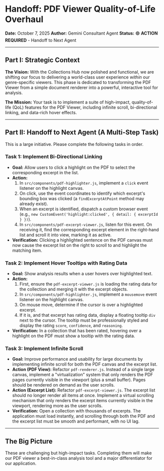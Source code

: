 # Handoff: PDF Viewer Quality-of-Life Overhaul

**Date:** October 7, 2025
**Author:** Gemini Consultant Agent
**Status:** 🟢 **ACTION REQUIRED** - Handoff to Next Agent

---

## Part I: Strategic Context

**The Vision:** With the Collections Hub now polished and functional, we are shifting our focus to delivering a world-class user experience *within* our genre-specific viewers. This phase is dedicated to transforming the PDF Viewer from a simple document renderer into a powerful, interactive tool for analysis.

**The Mission:** Your task is to implement a suite of high-impact, quality-of-life (QoL) features for the PDF Viewer, including infinite scroll, bi-directional linking, and data-rich hover effects.

---

## Part II: Handoff to Next Agent (A Multi-Step Task)

This is a large initiative. Please complete the following tasks in order.

### Task 1: Implement Bi-Directional Linking

-   **Goal:** Allow users to click a highlight on the PDF to select the corresponding excerpt in the list.
-   **Action:**
    1.  In `src/components/pdf-highlighter.js`, implement a `click` event listener on the highlight canvas.
    2.  On click, use the event coordinates to identify which excerpt's bounding box was clicked (a `findExcerptAtPoint` method may already exist).
    3.  When an excerpt is identified, dispatch a custom browser event (e.g., `new CustomEvent('highlight:clicked', { detail: { excerptId } })`).
    4.  In `src/components/pdf-excerpt-viewer.js`, listen for this event. On receiving it, find the corresponding excerpt element in the right-hand list and scroll it into view, marking it as active.
-   **Verification:** Clicking a highlighted sentence on the PDF canvas must now cause the excerpt list on the right to scroll to and highlight the matching item.

### Task 2: Implement Hover Tooltips with Rating Data

-   **Goal:** Show analysis results when a user hovers over highlighted text.
-   **Action:**
    1.  First, ensure the `pdf-excerpt-viewer.js` is loading the rating data for the collection and merging it with the excerpt objects.
    2.  In `src/components/pdf-highlighter.js`, implement a `mousemove` event listener on the highlight canvas.
    3.  On mouse move, determine if the cursor is over a highlighted excerpt.
    4.  If it is, and that excerpt has rating data, display a floating tooltip `div` next to the cursor. The tooltip must be professionally styled and display the rating `score`, `confidence`, and `reasoning`.
-   **Verification:** In a collection that has been rated, hovering over a highlight on the PDF must show a tooltip with the rating data.

### Task 3: Implement Infinite Scroll

-   **Goal:** Improve performance and usability for large documents by implementing infinite scroll for both the PDF canvas and the excerpt list.
-   **Action (PDF View):** Refactor `pdf-renderer.js`. Instead of a single large canvas, implement a "virtualization" system that only renders the PDF pages currently visible in the viewport (plus a small buffer). Pages should be rendered on demand as the user scrolls.
-   **Action (Excerpt List):** Refactor `pdf-excerpt-viewer.js`. The excerpt list should no longer render all items at once. Implement a virtual scrolling mechanism that only renders the excerpt items currently visible in the viewport, rendering more as the user scrolls.
-   **Verification:** Open a collection with thousands of excerpts. The application must load instantly, and scrolling through both the PDF and the excerpt list must be smooth and performant, with no UI lag.

---

## The Big Picture

These are challenging but high-impact tasks. Completing them will make our PDF viewer a best-in-class analysis tool and a major differentiator for our application.
